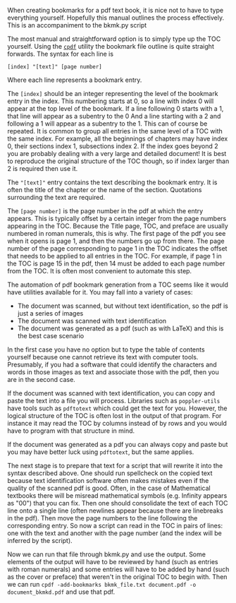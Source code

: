 When creating bookmarks for a pdf text book, it is nice not to have to type everything yourself.
Hopefully this manual outlines the process effectively.
This is an accompaniment to the bkmk.py script

The most manual and straightforward option is to simply type up the TOC yourself.
Using the [`cpdf`](https://github.com/coherentgraphics/cpdf-binaries) utility the bookmark file outline is quite straight forwards.
The syntax for each line is
```
[index] "[text]" [page number]
```
Where each line represents a bookmark entry.

The `[index]` should be an integer representing the level of the bookmark entry in the index.
This numbering starts at 0, so a line with index 0 will appear at the top level of the bookmark.
If a line following 0 starts with a 1, that line will appear as a subentry to the 0
And a line starting with a 2 and following a 1 will appear as a subentry to the 1.
This can of course be repeated. 
It is common to group all entries in the same level of a TOC with the same index.
For example, all the beginnings of chapters may have index 0, their sections index 1, subsections index 2.
If the index goes beyond 2 you are probably dealing with a very large and detailed document!
It is best to reproduce the original structure of the TOC though, so if index larger than 2 is required then use it.

The `"[text]"` entry contains the text describing the bookmark entry.
It is often the title of the chapter or the name of the section.
Quotations surrounding the text are required.

The `[page number]` is the page number in the pdf at which the entry appears.
This is typically offset by a certain integer from the page numbers appearing in the TOC.
Because the Title page, TOC, and preface are usually numbered in roman numerals, this is why.
The first page of the pdf you see when it opens is page 1, and then the numbers go up from there.
The page number of the page corresponding to page 1 in the TOC indicates the offset that needs to be applied to all entries in the TOC.
For example, if page 1 in the TOC is page 15 in the pdf, then 14 must be added to each page number from the TOC.
It is often most convenient to automate this step.

The automation of pdf bookmark generation from a TOC seems like it would have utilities available for it.
You may fall into a variety of cases:
- The document was scanned, but without text identification, so the pdf is just a series of images
- The document was scanned with text identification
- The document was generated as a pdf (such as with LaTeX) and this is the best case scenario

In the first case you have no option but to type the table of contents yourself because one cannot retrieve its text with computer tools.
Presumably, if you had a software that could identify the characters and words in those images as text and associate those with the pdf, then you are in the second case.

If the document was scanned with text identification, you can copy and paste the text into a file you will process.
Libraries such as `poppler-utils` have tools such as `pdftotext` which could get the text for you.
However, the logical structure of the TOC is often lost in the output of that program.
For instance it may read the TOC by columns instead of by rows and you would have to program with that structure in mind.

If the document was generated as a pdf you can always copy and paste but you may have better luck using `pdftotext`, but the same applies.

The next stage is to prepare that text for a script that will rewrite it into the syntax described above.
One should run spellcheck on the copied text because text identification software often makes mistakes even if the quality of the scanned pdf is good.
Often, in the case of Mathematical textbooks there will be misread mathematical symbols (e.g. Infinity appears as "00") that you can fix.
Then one should consolidate the text of each TOC line onto a single line (often newlines appear because there are linebreaks in the pdf).
Then move the page numbers to the line following the corresponding entry.
So now a script can read in the TOC in pairs of lines: one with the text and another with the page number (and the index will be inferred by the script).

Now we can run that file through bkmk.py and use the output.
Some elements of the output will have to be reviewed by hand (such as entries with roman numerals) and some entries will have to be added by hand (such as the cover or preface) that weren't in the original TOC to begin with.
Then we can run `cpdf -add-bookmarks bkmk_file.txt document.pdf -o document_bkmkd.pdf` and use that pdf.
